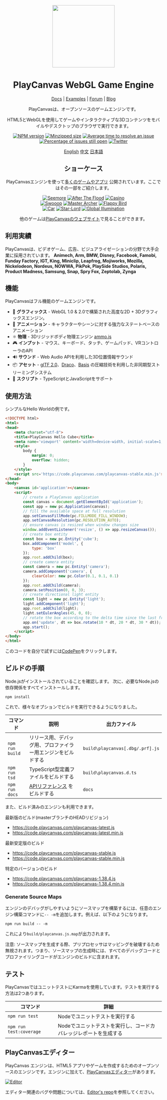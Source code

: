 <div align="center">

<img width="200" src="https://s3-eu-west-1.amazonaws.com/static.playcanvas.com/platform/images/logo/playcanvas-logo-medium.png"/>

# PlayCanvas WebGL Game Engine
[Docs](https://developer.playcanvas.com) | [Examples](https://playcanvas.github.io) | [Forum](https://forum.playcanvas.com) | [Blog](https://blog.playcanvas.com)

PlayCanvasは、オープンソースのゲームエンジンです。

HTML5とWebGLを使用してゲームやインタラクティブな3Dコンテンツをモバイルやデスクトップのブラウザで実行できます。

[![NPM version][npm-badge]][npm-url]
[![Minzipped size][minzip-badge]][minzip-url]
[![Average time to resolve an issue][resolution-badge]][isitmaintained-url]
[![Percentage of issues still open][open-issues-badge]][isitmaintained-url]
[![Twitter][twitter-badge]][twitter-url]

[English](https://github.com/playcanvas/engine/blob/master/README.md)
[中文](https://github.com/playcanvas/engine/blob/master/README-zh.md)
[日本語](https://github.com/playcanvas/engine/blob/master/README-ja.md)

## ショーケース

PlayCanvasエンジンを使って[多くのゲームやアプリ](https://github.com/playcanvas/awesome-playcanvas#awesome-playcanvas-
) 公開されています。ここではその一部をご紹介します。


[![Seemore](https://s3-eu-west-1.amazonaws.com/images.playcanvas.com/projects/14705/319531/O4J4VU-image-25.jpg)](https://playcanv.as/p/MflWvdTW/) [![After The Flood](https://s3-eu-west-1.amazonaws.com/images.playcanvas.com/projects/14928/440410/98554E-image-25.jpg)](https://playcanv.as/p/44MRmJRU/) [![Casino](https://s3-eu-west-1.amazonaws.com/images.playcanvas.com/projects/14928/349824/U88HJQ-image-25.jpg)](https://playcanv.as/p/LpmXGUe6/)  
[![Swooop](https://s3-eu-west-1.amazonaws.com/images.playcanvas.com/projects/12/4763/TKYXB8-image-25.jpg)](https://playcanv.as/p/JtL2iqIH/) [![Master Archer](https://s3-eu-west-1.amazonaws.com/images.playcanvas.com/projects/12/415995/10A5A9-image-25.jpg)](https://playcanv.as/p/JERg21J8/) [![Flappy Bird](https://s3-eu-west-1.amazonaws.com/images.playcanvas.com/projects/8/375389/23PRTL-image-25.jpg)](https://playcanv.as/p/2OlkUaxF/)  
[![Car](https://s3-eu-west-1.amazonaws.com/images.playcanvas.com/projects/12/347824/7ULQ3Y-image-25.jpg)](https://playcanv.as/p/RqJJ9oU9/) [![Star-Lord](https://s3-eu-west-1.amazonaws.com/images.playcanvas.com/projects/12/333626/BGQN9H-image-25.jpg)](https://playcanv.as/p/SA7hVBLt/) [![Global Illumination](http://s3-eu-west-1.amazonaws.com/images.playcanvas.com/projects/4373/625081/6AB32D-image-25.jpg)](https://playcanv.as/p/ZV4PW6wr/ )  


他のゲームは[PlayCanvasのウェブサイト](https://playcanvas.com/explore)で見ることができます。


</div>

## 利用実績

PlayCanvasは、ビデオゲーム、広告、ビジュアライゼーションの分野で大手企業に採用されています。
**Animech, Arm, BMW, Disney, Facebook, Famobi, Funday Factory, IGT, King, Miniclip, Leapfrog, Mojiworks, Mozilla, Nickelodeon, Nordeus, NOWWA, PikPok, PlaySide Studios, Polaris, Product Madness, Samsung, Snap, Spry Fox, Zeptolab, Zynga**

## 機能

PlayCanvasはフル機能のゲームエンジンです。

* 🧊 **グラフィックス** -  WebGL 1.0 & 2.0で構築された高度な2D + 3Dグラフィックスエンジン。
* 🏃 **アニメーション** - キャラクターやシーンに対する強力なステートベースのアニメーション
* ⚛️ **物理** - 3Dリジッドボディ物理エンジン [ammo.js](https://github.com/kripken/ammo.js)
* 🎮 **インプット** - マウス、キーボード、タッチ、ゲームパッド、VRコントローラのAPI
* 🔊 **サウンド** - Web Audio APIを利用した3D位置情報サウンド
* 📦 **アセット** - [glTF 2.0](https://www.khronos.org/gltf/)、[Draco](https://google.github.io/draco/)、[Basis](https://github.com/BinomialLLC/basis_universal) の圧縮技術を利用した非同期型ストリーミングシステム
* 📜 **スクリプト** - TypeScriptとJavaScriptをサポート

## 使用方法

シンプルなHello Worldの例です。

```html
<!DOCTYPE html>
<html>
<head>
    <meta charset="utf-8">
    <title>PlayCanvas Hello Cube</title>
    <meta name='viewport' content='width=device-width, initial-scale=1, maximum-scale=1, minimum-scale=1, user-scalable=no' />
    <style>
        body {
            margin: 0;
            overflow: hidden;
        }
    </style>
    <script src='https://code.playcanvas.com/playcanvas-stable.min.js'></script>
</head>
<body>
    <canvas id='application'></canvas>
    <script>
        // create a PlayCanvas application
        const canvas = document.getElementById('application');
        const app = new pc.Application(canvas);
        // fill the available space at full resolution
        app.setCanvasFillMode(pc.FILLMODE_FILL_WINDOW);
        app.setCanvasResolution(pc.RESOLUTION_AUTO);
        // ensure canvas is resized when window changes size
        window.addEventListener('resize', () => app.resizeCanvas());
        // create box entity
        const box = new pc.Entity('cube');
        box.addComponent('model', {
            type: 'box'
        });
        app.root.addChild(box);
        // create camera entity
        const camera = new pc.Entity('camera');
        camera.addComponent('camera', {
            clearColor: new pc.Color(0.1, 0.1, 0.1)
        });
        app.root.addChild(camera);
        camera.setPosition(0, 0, 3);
        // create directional light entity
        const light = new pc.Entity('light');
        light.addComponent('light');
        app.root.addChild(light);
        light.setEulerAngles(45, 0, 0);
        // rotate the box according to the delta time since the last frame
        app.on('update', dt => box.rotate(10 * dt, 20 * dt, 30 * dt));
        app.start();
    </script>
</body>
</html>
```
このコードを自分で試すには[CodePen](https://codepen.io/playcanvas/pen/NPbxMj)をクリックします。

## ビルドの手順

Node.jsがインストールされていることを確認します。
次に、必要なNode.jsの依存関係をすべてインストールします。

    npm install

これで、様々なオプションでビルドを実行できるようになりました。

| コマンド                | 説明                               | 出力ファイル                          |
|------------------------|-------------------------------------------|----------------------------------|
| `npm run build`        | リリース用、デバッグ用、プロファイラー用エンジンをビルドする | `build\playcanvas[.dbg/.prf].js` |
| `npm run tsd`          | TypeScript型定義ファイルをビルドする          | `build\playcanvas.d.ts`          |
| `npm run docs`         |  [APIリファレンス][docs] をビルドする| `docs`                           |


また、ビルド済みのエンジンも利用できます。

最新版のビルド(masterブランチのHEADリビジョン)

* https://code.playcanvas.com/playcanvas-latest.js
* https://code.playcanvas.com/playcanvas-latest.min.js

最新安定版のビルド
* https://code.playcanvas.com/playcanvas-stable.js
* https://code.playcanvas.com/playcanvas-stable.min.js

特定のバージョンのビルド
* https://code.playcanvas.com/playcanvas-1.38.4.js
* https://code.playcanvas.com/playcanvas-1.38.4.min.js

### Generate Source Maps

エンジンのデバッグがしやすいようにソースマップを構築するには、任意のエンジン構築コマンドに`-- -m`を追加します。例えば、以下のようになります。


    npm run build -- -m

これにより`build/playcanvas.js.map`が出力されます。

注意: ソースマップを生成する際、プリプロセッサはマッピングを破壊するため無視されます。つまり、ソースマップの生成時には、すべてのデバッグコードとプロファイリングコードがエンジンのビルドに含まれます。

## テスト

PlayCanvasではユニットテストにKarmaを使用しています。テストを実行する方法は2つあります。

| コマンド                 | 詳細                                                             |
|-------------------------|------------------------------------------------------------------|
| `npm run test`          |  Nodeでユニットテストを実行する                                     |
| `npm run test:coverage` |  Nodeでユニットテストを実行し、コードカバレッジレポートを生成する      |

## PlayCanvasエディター

PlayCanvas エンジンは、HTML5 アプリやゲームを作成するためのオープンソースのエンジンです。エンジンに加えて、[PlayCanvasエディター](https://playcanvas.com/)があります。

[![Editor](https://github.com/playcanvas/editor/blob/master/images/editor.png?raw=true)](https://github.com/playcanvas/editor)

エディター関連のバグや問題については、[Editor's repo](https://github.com/playcanvas/editor)を参照してください。


[npm-badge]: https://img.shields.io/npm/v/playcanvas
[npm-url]: https://www.npmjs.com/package/playcanvas
[minzip-badge]: https://img.shields.io/bundlephobia/minzip/playcanvas
[minzip-url]: https://bundlephobia.com/result?p=playcanvas
[resolution-badge]: http://isitmaintained.com/badge/resolution/playcanvas/engine.svg
[open-issues-badge]: http://isitmaintained.com/badge/open/playcanvas/engine.svg
[isitmaintained-url]: http://isitmaintained.com/project/playcanvas/engine
[twitter-badge]: https://img.shields.io/twitter/follow/playcanvas.svg?style=social&label=Follow
[twitter-url]: https://twitter.com/intent/follow?screen_name=playcanvas
[docs]: https://developer.playcanvas.com/en/api/